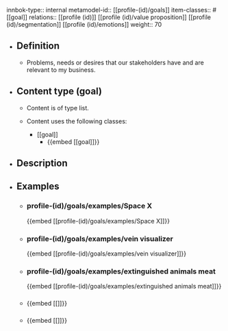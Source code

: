 innbok-type:: internal
metamodel-id:: [[profile-(id)/goals]]
item-classes:: #[[goal]]
relations:: [[profile (id)]] [[profile (id)/value proposition]] [[profile (id)/segmentation]] [[profile (id)/emotions]]
weight:: 70

- ## Definition
  - Problems, needs or desires that our stakeholders have and are relevant to my business.
- ## Content type (goal)
  - Content is of type list.
  
  - Content uses the following classes:
    - [[goal]]
      - {{embed [[goal]]}}
  
- ## Description
- ## Examples
  - ### profile-(id)/goals/examples/Space X
    {{embed [[profile-(id)/goals/examples/Space X]]}}
  - ### profile-(id)/goals/examples/vein visualizer
    {{embed [[profile-(id)/goals/examples/vein visualizer]]}}
  - ### profile-(id)/goals/examples/extinguished animals meat
    {{embed [[profile-(id)/goals/examples/extinguished animals meat]]}}
  - ### 
    {{embed [[]]}}
  - ### 
    {{embed [[]]}}
  

